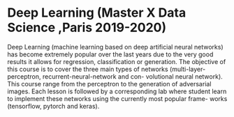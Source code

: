 # Deep Learning  (Master X Data Science ,Paris 2019-2020)


Deep Learning (machine learning based on deep artificial neural
networks) has become extremely popular over the last years due to the
very good results it allows for regression, classification or generation.
The objective of this course is to cover the three main types of
networks (multi-layer-perceptron, recurrent-neural-network and con-
volutional neural network). 
<br>
This course range from the perceptron to
the generation of adversarial images.
Each lesson is followed by a corresponding lab where student learn
to implement these networks using the currently most popular frame-
works (tensorflow, pytorch and keras).
